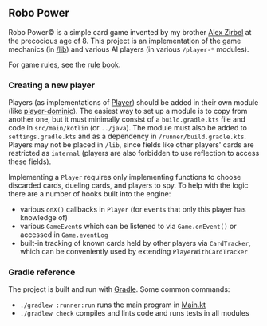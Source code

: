 ## Robo Power

Robo Power© is a simple card game invented by my brother [Alex Zirbel](https://github.com/azirbel)
at the precocious age of 8. This project is an implementation of the game mechanics (in
[/lib](/lib)) and various AI players (in various `/player-*` modules).

For game rules, see the [rule book](/rulebook.pdf).

### Creating a new player

Players (as implementations of [Player](/lib/src/main/kotlin/com/dzirbel/robopower/Player.kt))
should be added in their own module (like [player-dominic](/player-dominic)). The easiest way to
set up a module is to copy from another one, but it must minimally consist of a `build.gradle.kts`
file and code in `src/main/kotlin` (or `../java`). The module must also be added to
`settings.gradle.kts` and as a dependency in `/runner/build.gradle.kts`. Players may not be placed
in `/lib`, since fields like other players' cards are restricted as `internal` (players are also
forbidden to use reflection to access these fields).

Implementing a `Player` requires only implementing functions to choose discarded cards, dueling
cards, and players to spy. To help with the logic there are a number of hooks built into the engine:
- various `onX()` callbacks in `Player` (for events that only this player has knowledge of)
- various `GameEvent`s which can be listened to via `Game.onEvent()` or accessed in `Game.eventLog`
- built-in tracking of known cards held by other players via `CardTracker`, which can be 
  conveniently used by extending `PlayerWithCardTracker`

### Gradle reference

The project is built and run with [Gradle](https://gradle.org/). Some common commands:
- `./gradlew :runner:run` runs the main program in [Main.kt](/runner/src/main/kotlin/com/dzirbel/robopower/Main.kt)
- `./gradlew check` compiles and lints code and runs tests in all modules
